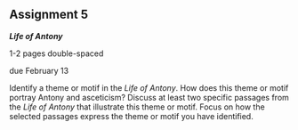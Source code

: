 ## Assignment 5
**_Life of Antony_**

1-2 pages double-spaced

due February 13

Identify a theme or motif in the _Life of Antony_. How does this theme or motif portray Antony and asceticism? Discuss at least two specific passages from the _Life of Antony_ that illustrate this theme or motif. Focus on how the selected passages express the theme or motif you have identified.
